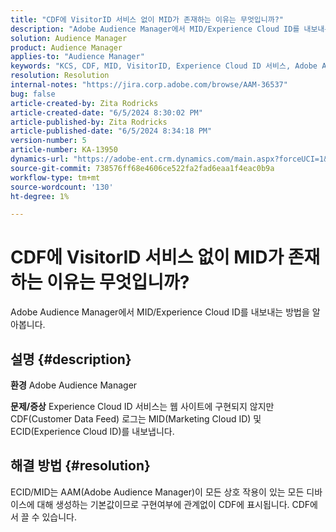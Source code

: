 ```yaml
---
title: "CDF에 VisitorID 서비스 없이 MID가 존재하는 이유는 무엇입니까?"
description: "Adobe Audience Manager에서 MID/Experience Cloud ID를 내보내는 방법 알아보기"
solution: Audience Manager
product: Audience Manager
applies-to: "Audience Manager"
keywords: "KCS, CDF, MID, VisitorID, Experience Cloud ID 서비스, Adobe Audience Manager, AAM"
resolution: Resolution
internal-notes: "https://jira.corp.adobe.com/browse/AAM-36537"
bug: false
article-created-by: Zita Rodricks
article-created-date: "6/5/2024 8:30:02 PM"
article-published-by: Zita Rodricks
article-published-date: "6/5/2024 8:34:18 PM"
version-number: 5
article-number: KA-13950
dynamics-url: "https://adobe-ent.crm.dynamics.com/main.aspx?forceUCI=1&pagetype=entityrecord&etn=knowledgearticle&id=932c3d5d-7a23-ef11-840a-000d3a372703"
source-git-commit: 738576ff68e4606ce522fa2fad6eaa1f4eac0b9a
workflow-type: tm+mt
source-wordcount: '130'
ht-degree: 1%

---
```


# CDF에 VisitorID 서비스 없이 MID가 존재하는 이유는 무엇입니까?


Adobe Audience Manager에서 MID/Experience Cloud ID를 내보내는 방법을 알아봅니다.

## 설명 {#description}


<b>환경</b>
Adobe Audience Manager

<b>문제/증상</b>
Experience Cloud ID 서비스는 웹 사이트에 구현되지 않지만 CDF(Customer Data Feed) 로그는 MID(Marketing Cloud ID) 및 ECID(Experience Cloud ID)를 내보냅니다.


## 해결 방법 {#resolution}


ECID/MID는 AAM(Adobe Audience Manager)이 모든 상호 작용이 있는 모든 디바이스에 대해 생성하는 기본값이므로 구현여부에 관계없이 CDF에 표시됩니다. CDF에서 끌 수 있습니다.
